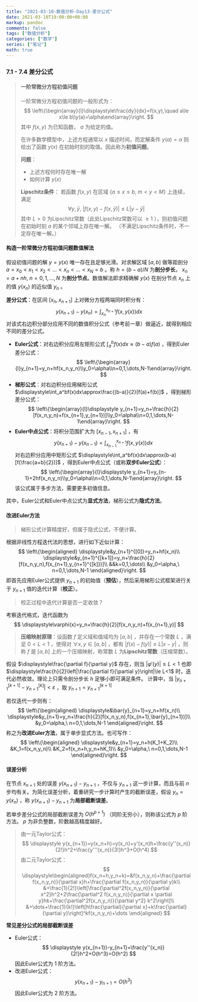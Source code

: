 ```yaml
---
title: "2021-03-10-数值分析-Day13-差分公式"
date: 2021-03-10T19:00:00+08:00
markup: pandoc
comments: false
tags: ["数值分析"]
categories: ["数学"]
series: ["笔记"]
math: true
---
```




### 7.1 - 7.4 差分公式

> #### 一阶常微分方程初值问题
>
> 一阶常微分方程初值问题的一般形式为：  
> $$
> \left\{\begin{array}{l}\displaystyle\frac{dy}{dx}=f(x,y),\quad a\le x\le b\\y(a)=\alpha\end{array}\right.
> $$
> 其中 $f(x,y)$ 为已知函数， $\alpha$ 为给定的值。
>
> 在许多数学模型中，上述方程通常以 $x$ 描述时间，而定解条件 $y(a)=\alpha$ 则给出了函数 $y(x)$ 在初始时刻的取值。因此称为**初值问题**。
>
> **问题**：
> + 上述方程何时存在唯一解
> + 如何计算 $y(x)$ 
>
> **Lipschitz条件**：
> 若函数 $f(x,y)$ 在区域 $\{a\le x\le b,\ m<y<M\}$ 上连续，满足
> $$
> \forall y,\bar{y},\ |f(x,y)-f(x,\bar{y})|\le L|y-\bar{y}|
> $$
> 其中 $L>0$ 为Lipschitz常数（此处Lipschitz常数可以 $\ge1$ ），则初值问题在初始时刻 $a$ 的某个邻域上存在唯一解。
> （不满足Lipschitz条件时，不一定存在唯一解。）

#### 构造一阶常微分方程初值问题数值解法

假设初值问题的解 $y=y(x)$ 唯一存在且足够光滑。对求解区域 $[a,b]$ 做等距剖分 $a=x_0<x_1<x_2<\dots<x_n<\dots<x_N=b$ 。称 $h=(b-a)/N$ 为**剖分步长**， $x_n=a+nh,\ n=0,1,\dots,N$ 为**剖分节点**。数值解法即求精确解 $y(x)$ 在剖分节点 $x_n$ 上的值 $y(x_n)$ 的近似值 $y_n$ 。

**差分公式**：在区间 $[x_n,x_{n+1}]$ 上对微分方程两端同时积分有：
$$
\displaystyle y(x_{n+1})-y(x_n)=\int_{x_n}^{x_{n+1}}f(x,y(x))dx
$$
对该式右边积分部分应用不同的数值积分公式（参考前一章）做逼近，就得到相应不同的差分公式。

+ **Euler公式**：对右边积分应用左矩形公式 $\displaystyle\int_a^bf(x)dx\approx(b-a)f(a)$ ，得到Euler差分公式：
  $$
  \left\{\begin{array}{l}y_{n+1}=y_n+hf(x_n,y_n)\\y_0=\alpha\\n=0,1,\dots,N-1\end{array}\right.
  $$
+ **梯形公式**：对右边积分应用梯形公式 $\displaystyle\int_a^bf(x)dx\approx\frac{(b-a)}{2}[f(a)+f(b)]$ ，得到梯形差分公式：
  $$
  \left\{\begin{array}{l}\displaystyle y_{n+1}=y_n+\frac{h}{2}[f(x_n,y_n)+f(x_{n+1},y_{n+1})]\\y_0=\alpha\\n=0,1,\dots,N-1\end{array}\right.
  $$
+ **Euler中点公式**：将积分范围扩大为 $[x_{n-1},x_{n+1}]$ ，有
  $$
  \displaystyle y(x_{n+1})-y(x_{n-1})=\int_{x_{n-1}}^{x_{n+1}}f(x,y(x))dx
  $$
  对右边积分应用中矩形公式 $\displaystyle\int_a^bf(x)dx\approx(b-a)[f(\frac{a+b}{2})]$ ，得到Euler中点公式（或称**双步Euler公式**）：
  $$
  \left\{\begin{array}{l}\displaystyle y_{n+1}=y_{n-1}+2hf(x_n,y_n)\\y_0=\alpha\\n=0,1,\dots,N-1\end{array}\right.
  $$
  该公式属于多步方法，需要更多初值信息。

其中，Euler公式和Euler中点公式为**显式方法**，梯形公式为**隐式方法**。

#### 改进Euler方法

> 梯形公式计算精度好，但属于隐式公式，不便计算。

根据非线性方程迭代法的思想，进行如下近似计算：
$$
\left\{\begin{aligned}
\displaystyle&y_{n+1}^{[0]}=y_n+hf(x_n)\\
\displaystyle&y_{n+1}^{[k+1]}=y_n+\frac{h}{2}[f(x_n,y_n),f(x_{n+1},y_{n+1}^{[k]})]\\
&&k=0,1,\dots\\
&y_0=\alpha,\ n=0,1,\dots,N-1
\end{aligned}\right.
$$
即首先应用Euler公式提供 $y_{n+1}$ 的初始值（**预估**），然后采用梯形公式框架进行关于 $y_{n+1}$ 值的迭代计算（**校正**）。

> 校正过程中迭代计算是否一定收敛？

考察迭代格式，迭代函数为
$$
\displaystyle\varphi(x)=y_n+\frac{h}{2}[f(x_n,y_n)+f(x_{n+1},y)]
$$

> **压缩映射原理**：设函数 $f$ 定义域和值域均为 $[a,b]$ ，并存在一个常数 $L$ ，满足 $0<L<1$ ，使得对 $\forall x,y\in[a,b]$ ，都有 $|f(x)-f(y)|\le L|x-y|$ ，则称 $f$ 是 $[a,b]$ 上的一个压缩映射，称常数 $L$ 为**Lipschitz常数**（压缩常数）。

假设 $\displaystyle\frac{\partial f}{\partial y}$ 存在，则当 $|\varphi'(y)|\le L<1$ 也即 $\displaystyle\frac{h}{2}\left|\frac{\partial f}{\partial y}\right|\le L<1$ 时，迭代必然收敛。理论上只需令剖分步长 $h$ 足够小即可满足条件。
计算中，当 $\left|y_{n+1}^{[k+1]}-y_{n+1}^{[k]}\right|<\varepsilon$ ，取 $y_{n+1}=y_{n+1}^{[k+1]}$ 

若仅迭代一步则有：
$$
\left\{\begin{aligned}
\displaystyle&\bar{y}_{n+1}=y_n+hf(x_n)\\
\displaystyle&y_{n+1}=y_n+\frac{h}{2}[f(x_n,y_n),f(x_{n+1},\bar{y}_{n+1})]\\
&y_0=\alpha,\ n=0,1,\dots,N-1
\end{aligned}\right.
$$
称之为**改进Euler方法**，属于单步显式方法。也可写作：
$$
\left\{\begin{aligned}
\displaystyle&y_{n+1}=y_n+h(K_1+K_2)\\
&K_1=f(x_n,y_n)\\
&K_2=f(x_n+h,y_n+hK_1)\\
&y_0=\alpha,\ n=0,1,\dots,N-1
\end{aligned}\right.
$$

#### 误差分析

在节点 $x_{n+1}$ 处的误差 $y(x_{n+1})-y_{n+1}$ ，不仅与 $y_{n+1}$ 这一步计算，而且与前 $n$ 步均有关。为简化误差分析，着重研究一步计算时产生的截断误差，假设 $y_n=y(x_n)$ ，称 $y(x_{n+1})-y_{n+1}$ 为**局部截断误差**。

若单步差分公式的局部截断误差为 $O(h^{p+1})$ （同阶无穷小），则称该公式为 $p$ 阶方法。 $p$ 为非负整数，阶数越高精度越好。

> 由一元Taylor公式：
> $$
> \displaystyle y(x_{n+1})=y(x_n+h)=y(x_n)+y'(x_n)h+\frac{y''(x_n)}{2!}h^2+\frac{y'''(x_n)}{3!}h^3+O(h^4)
> $$
> 由二元Taylor公式：
> $$
> \displaystyle\begin{aligned}f(x_n+h,y_n+k)=&f(x_n,y_n)+\frac{\partial f(x_n,y_n)}{\partial x}h+\frac{\partial f(x_n,y_n)}{\partial y}k\\
> &+\frac{1}{2!}\left[\frac{\partial^2f(x_n,y_n)}{\partial x^2}h^2+2\frac{\partial^2 f(x_n,y_n)}{\partial x \partial y}hk+\frac{\partial^2f(x_n,y_n)}{\partial y^2} k^2\right]\\
> &+\dots+\frac{1}{k!}\left[h\frac{\partial}{\partial x}+k\frac{\partial}{\partial y}\right]^kf(x_n,y_n)+\dots
> \end{aligned}
> $$

**常见差分公式的局部截断误差**
+ Euler公式：
  $$
  \displaystyle y(x_{n+1})-y_{n+1}=\frac{y''(x_n)}{2!}h^2+O(h^3)=O(h^2)
  $$
  因此Euler公式为 $1$ 阶方法。
+ 改进Euler公式：
  $$
  y(x_{n+1})-y_{n+1}=O(h^3)
  $$
  因此Euler公式为 $2$ 阶方法。